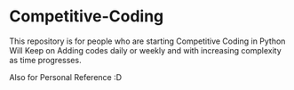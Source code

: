 # Competitive-Coding
This repository is for people who are starting Competitive Coding in Python
Will Keep on Adding codes daily or weekly and with increasing complexity as time progresses.

Also for Personal Reference :D
